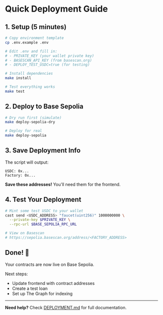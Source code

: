 # Quick Deployment Guide

## 1. Setup (5 minutes)

```bash
# Copy environment template
cp .env.example .env

# Edit .env and fill in:
# - PRIVATE_KEY (your wallet private key)
# - BASESCAN_API_KEY (from basescan.org)
# - DEPLOY_TEST_USDC=true (for testing)

# Install dependencies
make install

# Test everything works
make test
```

## 2. Deploy to Base Sepolia

```bash
# Dry run first (simulate)
make deploy-sepolia-dry

# Deploy for real
make deploy-sepolia
```

## 3. Save Deployment Info

The script will output:
```
USDC: 0x...
Factory: 0x...
```

**Save these addresses!** You'll need them for the frontend.

## 4. Test Your Deployment

```bash
# Mint some test USDC to your wallet
cast send <USDC_ADDRESS> "faucet(uint256)" 1000000000 \
  --private-key $PRIVATE_KEY \
  --rpc-url $BASE_SEPOLIA_RPC_URL

# View on Basescan
# https://sepolia.basescan.org/address/<FACTORY_ADDRESS>
```

## Done! 🎉

Your contracts are now live on Base Sepolia.

Next steps:
- Update frontend with contract addresses
- Create a test loan
- Set up The Graph for indexing

---

**Need help?** Check [DEPLOYMENT.md](./DEPLOYMENT.md) for full documentation.
